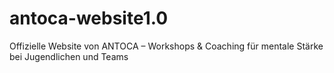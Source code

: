 # antoca-website1.0
Offizielle Website von ANTOCA – Workshops &amp; Coaching für mentale Stärke bei Jugendlichen und Teams

